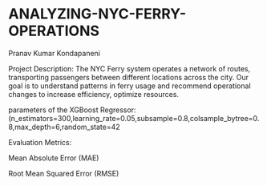 # ANALYZING-NYC-FERRY-OPERATIONS
Pranav Kumar Kondapaneni

Project Description:
The NYC Ferry system operates a network of routes, transporting passengers between different locations across the city. Our goal is to  understand patterns in ferry usage and recommend operational changes to increase efficiency, optimize resources.

parameters of the XGBoost Regressor:
(n_estimators=300,learning_rate=0.05,subsample=0.8,colsample_bytree=0.8,max_depth=6,random_state=42

Evaluation Metrics:

Mean Absolute Error (MAE)

Root Mean Squared Error (RMSE)
